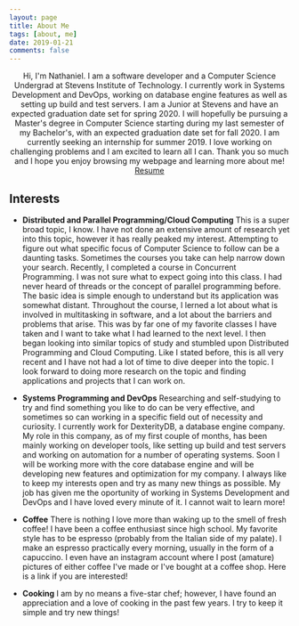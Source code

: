 ```yaml
---
layout: page
title: About Me
tags: [about, me]
date: 2019-01-21
comments: false
---
```

    
<center>Hi, I'm Nathaniel. I am a software developer and a Computer Science Undergrad at Stevens Institute of Technology. I currently work in Systems Development and DevOps, working on database engine features as well as setting up build and test servers. I am a Junior at Stevens and have an expected graduation date set for spring 2020. I will hopefully be pursuing a Master's degree in Computer Science starting during my last semester of my Bachelor's, with an expected graduation date set for fall 2020. I am currently seeking an internship for summer 2019. I love working on challenging problems and I am excited to learn all I can. Thank you so much and I hope you enjoy browsing my webpage and learning more about me!</center>


<center><a href="../assets/files/resume.pdf" target="_blank" class="btn">Resume</a></center>

## Interests
* <b>Distributed and Parallel Programming/Cloud Computing</b> This is a super broad topic, I know. I have not done an extensive amount of research yet into this topic, however it has really peaked my interest. Attempting to figure out what specific focus of Computer Science to follow can be a daunting tasks. Sometimes the courses you take can help narrow down your search. Recently, I completed a course in Concurrent Programming. I was not sure what to expect going into this class. I had never heard of threads or the concept of parallel programming before. The basic idea is simple enough to understand but its application was somewhat distant. Throughout the course, I lerned a lot about what is involved in multitasking in software, and a lot about the barriers and problems that arise. This was by far one of my favorite classes I have taken and I want to take what I had learned to the next level. I then began looking into similar topics of study and stumbled upon Distributed Programming and Cloud Computing. Like I stated before, this is all very recent and I have not had a lot of time to dive deeper into the topic. I look forward to doing more research on the topic and finding applications and projects that I can work on.

* <b>Systems Programming and DevOps</b> Researching and self-studying to try and find something you like to do can be very effective, and sometimes so can working in a specific field out of necessity and curiosity. I currently work for DexterityDB, a database engine company. My role in this company, as of my first couple of months, has been mainly working on developer tools, like setting up build and test servers and working on automation for a number of operating systems. Soon I will be working more with the core database engine and will be developing new features and optimization for my company. I always like to keep my interests open and try as many new things as possible. My job has given me the oportunity of working in Systems Development and DevOps and I have loved every minute of it. I cannot wait to learn more!

* <b>Coffee</b> There is nothing I love more than waking up to the smell of fresh coffee! I have been a coffee enthusiast since high school. My favorite style has to be espresso (probably from the Italian side of my palate). I make an espresso practically every morning, usually in the form of a capuccino. I even have an instagram account where I post (amature) pictures of either coffee I've made or I've bought at a coffee shop. Here is a link if you are interested! 

<center><a class="btn" href="http://instagram.com/grumpy_roast/" target="_blank" rel="noopener noreferrer"><i class="fa fa-fw fa-instagram"></i></a></center>

* <b>Cooking</b> I am by no means a five-star chef; however, I have found an appreciation and a love of cooking in the past few years. I try to keep it simple and try new things!

